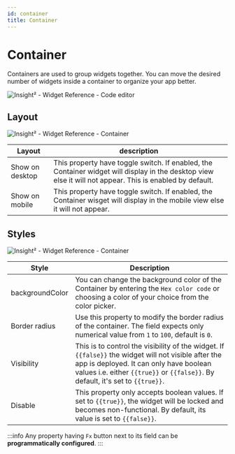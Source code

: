 ```yaml
---
id: container
title: Container
---
```

# Container

Containers are used to group widgets together. You can move the desired number of widgets inside a container to organize your app better.



![Insight² - Widget Reference - Code editor](/_images/insight2/widgets/container/container.gif)



## Layout



![Insight² - Widget Reference - Container](/_images/insight2/widgets/container/layout.png)



| Layout      | description |
| ----------- | ----------- |
| Show on desktop | This property have toggle switch. If enabled, the Container widget will display in the desktop view else it will not appear. This is enabled by default.|
| Show on mobile | This property have toggle switch. If enabled, the Container wisget will display in the mobile view else it will not appear.|

## Styles



![Insight² - Widget Reference - Container](/_images/insight2/widgets/container/styles.png)



| Style      | Description |
| ----------- | ----------- |
| backgroundColor |  You can change the background color of the Container by entering the `Hex color code` or choosing a color of your choice from the color picker. |
| Border radius | Use this property to modify the border radius of the container. The field expects only numerical value from `1` to `100`, default is `0`. |
| Visibility | This is to control the visibility of the widget. If `{{false}}` the widget will not visible after the app is deployed. It can only have boolean values i.e. either `{{true}}` or `{{false}}`. By default, it's set to `{{true}}`. |
| Disable |  This property only accepts boolean values. If set to `{{true}}`, the widget will be locked and becomes non-functional. By default, its value is set to `{{false}}`. |


:::info
Any property having `Fx` button next to its field can be **programmatically configured**.
:::
